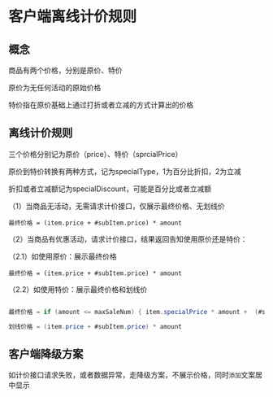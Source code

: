# 客户端离线计价规则

## 概念

商品有两个价格，分别是原价、特价

原价为无任何活动的原始价格

特价指在原价基础上通过打折或者立减的方式计算出的价格

## 离线计价规则

三个价格分别记为原价（price）、特价（sprcialPrice）

原价到特价转换有两种方式，记为specialType，1为百分比折扣，2为立减

折扣或者立减额记为specialDiscount，可能是百分比或者立减额

（1）当商品无活动，无需请求计价接口，仅展示最终价格、无划线价

	最终价格 = (item.price + #subItem.price) * amount
	
（2）当商品有优惠活动，请求计价接口，结果返回告知使用原价还是特价：

（2.1）如使用原价：展示最终价格

	最终价格 = (item.price + #subItem.price) * amount
	
（2.2）如使用特价：展示最终价格和划线价

```java

最终价格 = if (amount <= maxSaleNum) { item.specialPrice * amount +  (#subItem.price) * amount * rate } else { item.specialProce * maxSaleNum  + (#subItem.price) * maxSaleNum * rate + (item.price + #subItem.price) * (amount - maxSaleNum) }

划线价格 = (item.price + #subItem.price) * amount

```

	
## 客户端降级方案

如计价接口请求失败，或者数据异常，走降级方案，不展示价格，同时`添加`文案居中显示

